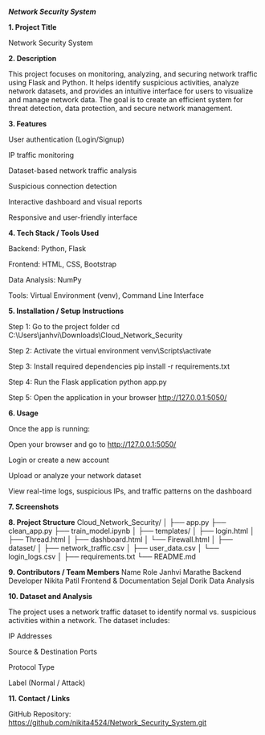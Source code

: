 ***Network Security System***

**1. Project Title**

Network Security System

**2. Description**

This project focuses on monitoring, analyzing, and securing network traffic using Flask and Python.
It helps identify suspicious activities, analyze network datasets, and provides an intuitive interface for users to visualize and manage network data.
The goal is to create an efficient system for threat detection, data protection, and secure network management.

**3. Features**

User authentication (Login/Signup)

 IP traffic monitoring

Dataset-based network traffic analysis

Suspicious connection detection

Interactive dashboard and visual reports

Responsive and user-friendly interface

**4. Tech Stack / Tools Used**

Backend: Python, Flask

Frontend: HTML, CSS, Bootstrap

Data Analysis: NumPy

Tools: Virtual Environment (venv), Command Line Interface

**5. Installation / Setup Instructions**

 Step 1: Go to the project folder
cd C:\Users\janhvi\Downloads\Cloud_Network_Security

 Step 2: Activate the virtual environment
venv\Scripts\activate

Step 3: Install required dependencies
pip install -r requirements.txt

Step 4: Run the Flask application
python app.py

Step 5: Open the application in your browser
http://127.0.0.1:5050/

**6. Usage**

Once the app is running:

Open your browser and go to http://127.0.0.1:5050/

Login or create a new account

Upload or analyze your network dataset

View real-time logs, suspicious IPs, and traffic patterns on the dashboard

**7. Screenshots**


**8. Project Structure**
Cloud_Network_Security/
│
├── app.py
├── clean_app.py
├── train_model.ipynb
│
├── templates/
│   ├── login.html
│   ├── Thread.html
│   ├── dashboard.html
│   └── Firewall.html
│
├── dataset/
│   ├── network_traffic.csv
│   ├── user_data.csv
│   └── login_logs.csv
│
├── requirements.txt
└── README.md

**9. Contributors / Team Members**
Name	Role
Janhvi Marathe	Backend Developer
Nikita Patil	Frontend & Documentation
Sejal Dorik	Data Analysis

**10. Dataset and Analysis**

The project uses a network traffic dataset to identify normal vs. suspicious activities within a network.
The dataset includes:

IP Addresses

Source & Destination Ports

Protocol Type

Label (Normal / Attack)


**11. Contact / Links**

GitHub Repository: https://github.com/nikita4524/Network_Security_System.git

